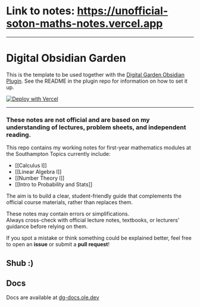 # Link to notes: https://unofficial-soton-maths-notes.vercel.app
---
# Digital Obsidian Garden
This is the template to be used together with the [Digital Garden Obsidian Plugin](https://github.com/oleeskild/Obsidian-Digital-Garden). 
See the README in the plugin repo for information on how to set it up.

[![Deploy with Vercel](https://vercel.com/button)](https://vercel.com/new/clone?repository-url=https://github.com/oleeskild/digitalgarden)


--- 


### These notes are **not official** and are based on my understanding of lectures, problem sheets, and independent reading.  

This repo contains my working notes for first-year mathematics modules at the Southampton Topics currently include:

- [[Calculus I]]
- [[Linear Algebra I]]
- [[Number Theory I]]
- [[Intro to Probability and Stats]]

The aim is to build a clear, student-friendly guide that complements the official course materials, rather than replaces them.

These notes may contain errors or simplifications.  
Always cross-check with official lecture notes, textbooks, or lecturers’ guidance before relying on them.

If you spot a mistake or think something could be explained better, feel free to open an **issue** or submit a **pull request**!


Shub :)
---
## Docs
Docs are available at [dg-docs.ole.dev](https://dg-docs.ole.dev/)
